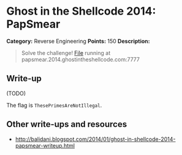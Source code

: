 # Ghost in the Shellcode 2014: PapSmear

**Category:** Reverse Engineering
**Points:** 150
**Description:**

> Solve the challenge! [File](https://2014.ghostintheshellcode.com/pap_smear-1fb0104b24e15c5427281de92727f74c7a50fee5) running at papsmear.2014.ghostintheshellcode.com:7777

## Write-up

(TODO)

The flag is `ThesePrimesAreNotIllegal`.

## Other write-ups and resources

* <http://balidani.blogspot.com/2014/01/ghost-in-shellcode-2014-papsmear-writeup.html>
